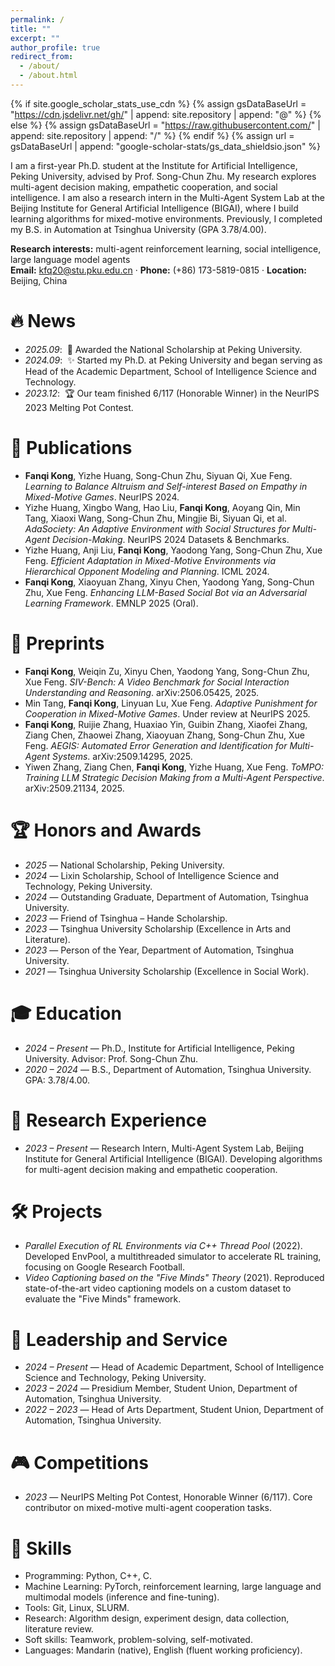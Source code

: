 ```yaml
---
permalink: /
title: ""
excerpt: ""
author_profile: true
redirect_from: 
  - /about/
  - /about.html
---
```


{% if site.google_scholar_stats_use_cdn %}
{% assign gsDataBaseUrl = "https://cdn.jsdelivr.net/gh/" | append: site.repository | append: "@" %}
{% else %}
{% assign gsDataBaseUrl = "https://raw.githubusercontent.com/" | append: site.repository | append: "/" %}
{% endif %}
{% assign url = gsDataBaseUrl | append: "google-scholar-stats/gs_data_shieldsio.json" %}

<span class='anchor' id='about-me'></span>

I am a first-year Ph.D. student at the Institute for Artificial Intelligence, Peking University, advised by Prof. Song-Chun Zhu. My research explores multi-agent decision making, empathetic cooperation, and social intelligence. I am also a research intern in the Multi-Agent System Lab at the Beijing Institute for General Artificial Intelligence (BIGAI), where I build learning algorithms for mixed-motive environments. Previously, I completed my B.S. in Automation at Tsinghua University (GPA 3.78/4.00).

**Research interests:** multi-agent reinforcement learning, social intelligence, large language model agents  
**Email:** kfq20@stu.pku.edu.cn · **Phone:** (+86) 173-5819-0815 · **Location:** Beijing, China

# 🔥 News
- *2025.09*: &nbsp;🎉 Awarded the National Scholarship at Peking University.
- *2024.09*: &nbsp;✨ Started my Ph.D. at Peking University and began serving as Head of the Academic Department, School of Intelligence Science and Technology.
- *2023.12*: &nbsp;🏆 Our team finished 6/117 (Honorable Winner) in the NeurIPS 2023 Melting Pot Contest.

# 📝 Publications
- **Fanqi Kong**, Yizhe Huang, Song-Chun Zhu, Siyuan Qi, Xue Feng. *Learning to Balance Altruism and Self-interest Based on Empathy in Mixed-Motive Games*. NeurIPS 2024.
- Yizhe Huang, Xingbo Wang, Hao Liu, **Fanqi Kong**, Aoyang Qin, Min Tang, Xiaoxi Wang, Song-Chun Zhu, Mingjie Bi, Siyuan Qi, et al. *AdaSociety: An Adaptive Environment with Social Structures for Multi-Agent Decision-Making*. NeurIPS 2024 Datasets & Benchmarks.
- Yizhe Huang, Anji Liu, **Fanqi Kong**, Yaodong Yang, Song-Chun Zhu, Xue Feng. *Efficient Adaptation in Mixed-Motive Environments via Hierarchical Opponent Modeling and Planning*. ICML 2024.
- **Fanqi Kong**, Xiaoyuan Zhang, Xinyu Chen, Yaodong Yang, Song-Chun Zhu, Xue Feng. *Enhancing LLM-Based Social Bot via an Adversarial Learning Framework*. EMNLP 2025 (Oral).

# 🧪 Preprints
- **Fanqi Kong**, Weiqin Zu, Xinyu Chen, Yaodong Yang, Song-Chun Zhu, Xue Feng. *SIV-Bench: A Video Benchmark for Social Interaction Understanding and Reasoning*. arXiv:2506.05425, 2025.
- Min Tang, **Fanqi Kong**, Linyuan Lu, Xue Feng. *Adaptive Punishment for Cooperation in Mixed-Motive Games*. Under review at NeurIPS 2025.
- **Fanqi Kong**, Ruijie Zhang, Huaxiao Yin, Guibin Zhang, Xiaofei Zhang, Ziang Chen, Zhaowei Zhang, Xiaoyuan Zhang, Song-Chun Zhu, Xue Feng. *AEGIS: Automated Error Generation and Identification for Multi-Agent Systems*. arXiv:2509.14295, 2025.
- Yiwen Zhang, Ziang Chen, **Fanqi Kong**, Yizhe Huang, Xue Feng. *ToMPO: Training LLM Strategic Decision Making from a Multi-Agent Perspective*. arXiv:2509.21134, 2025.

# 🏆 Honors and Awards
- *2025* — National Scholarship, Peking University.
- *2024* — Lixin Scholarship, School of Intelligence Science and Technology, Peking University.
- *2024* — Outstanding Graduate, Department of Automation, Tsinghua University.
- *2023* — Friend of Tsinghua – Hande Scholarship.
- *2023* — Tsinghua University Scholarship (Excellence in Arts and Literature).
- *2023* — Person of the Year, Department of Automation, Tsinghua University.
- *2021* — Tsinghua University Scholarship (Excellence in Social Work).

# 🎓 Education
- *2024 – Present* — Ph.D., Institute for Artificial Intelligence, Peking University. Advisor: Prof. Song-Chun Zhu.
- *2020 – 2024* — B.S., Department of Automation, Tsinghua University. GPA: 3.78/4.00.

# 💼 Research Experience
- *2023 – Present* — Research Intern, Multi-Agent System Lab, Beijing Institute for General Artificial Intelligence (BIGAI). Developing algorithms for multi-agent decision making and empathetic cooperation.

# 🛠 Projects
- *Parallel Execution of RL Environments via C++ Thread Pool* (2022). Developed EnvPool, a multithreaded simulator to accelerate RL training, focusing on Google Research Football.
- *Video Captioning based on the "Five Minds" Theory* (2021). Reproduced state-of-the-art video captioning models on a custom dataset to evaluate the "Five Minds" framework.

# 🤝 Leadership and Service
- *2024 – Present* — Head of Academic Department, School of Intelligence Science and Technology, Peking University.
- *2023 – 2024* — Presidium Member, Student Union, Department of Automation, Tsinghua University.
- *2022 – 2023* — Head of Arts Department, Student Union, Department of Automation, Tsinghua University.

# 🎮 Competitions
- *2023* — NeurIPS Melting Pot Contest, Honorable Winner (6/117). Core contributor on mixed-motive multi-agent cooperation tasks.

# 🧰 Skills
- Programming: Python, C++, C.
- Machine Learning: PyTorch, reinforcement learning, large language and multimodal models (inference and fine-tuning).
- Tools: Git, Linux, SLURM.
- Research: Algorithm design, experiment design, data collection, literature review.
- Soft skills: Teamwork, problem-solving, self-motivated.
- Languages: Mandarin (native), English (fluent working proficiency).
